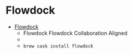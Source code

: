 # Flowdock
- [Flowdock](https://www.flowdock.com/)
  -  Flowdock Flowdock                 Collaboration Aligned
  - 
  - `brew cask install flowdock`
